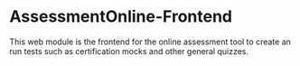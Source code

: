 # AssessmentOnline-Frontend 
This web module is the frontend for the online assessment tool to create an run tests such as certification mocks and other general quizzes.
